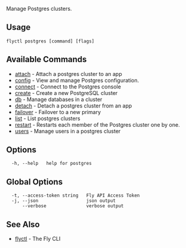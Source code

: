 Manage Postgres clusters.


## Usage
~~~
flyctl postgres [command] [flags]
~~~

## Available Commands
* [attach](/docs/flyctl/postgres-attach/)	 - Attach a postgres cluster to an app
* [config](/docs/flyctl/postgres-config/)	 - View and manage Postgres configuration.
* [connect](/docs/flyctl/postgres-connect/)	 - Connect to the Postgres console
* [create](/docs/flyctl/postgres-create/)	 - Create a new PostgreSQL cluster
* [db](/docs/flyctl/postgres-db/)	 - Manage databases in a cluster
* [detach](/docs/flyctl/postgres-detach/)	 - Detach a postgres cluster from an app
* [failover](/docs/flyctl/postgres-failover/)	 - Failover to a new primary
* [list](/docs/flyctl/postgres-list/)	 - List postgres clusters
* [restart](/docs/flyctl/postgres-restart/)	 - Restarts each member of the Postgres cluster one by one.
* [users](/docs/flyctl/postgres-users/)	 - Manage users in a postgres cluster

## Options

~~~
  -h, --help   help for postgres
~~~

## Global Options

~~~
  -t, --access-token string   Fly API Access Token
  -j, --json                  json output
      --verbose               verbose output
~~~

## See Also

* [flyctl](/docs/flyctl/help/)	 - The Fly CLI

